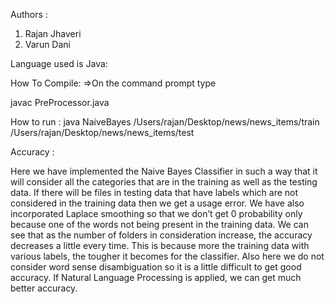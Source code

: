 Authors : 
1) Rajan Jhaveri
2) Varun Dani

Language used is Java:

How To Compile:
=>On the command prompt type 

javac PreProcessor.java


How to run : 
java NaiveBayes /Users/rajan/Desktop/news/news_items/train /Users/rajan/Desktop/news/news_items/test

Accuracy : 

Here we have implemented the Naive Bayes Classifier in such a way that it will consider all the categories that are in the training as well as the testing data. If there will be files in testing data that have labels which are not considered in the training data then we get a usage error. We have also incorporated Laplace smoothing so that we don’t get 0 probability only because one of the words not being present in the training data. We can see that as the number of folders in consideration increase, the accuracy decreases a little every time. This is because more the training data with various labels, the tougher it becomes for the classifier. Also here we do not consider word sense disambiguation so it is a little difficult to get good accuracy. If Natural Language Processing is applied, we can get much better accuracy.
